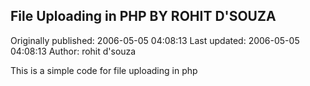## File Uploading in PHP BY ROHIT D'SOUZA

Originally published: 2006-05-05 04:08:13
Last updated: 2006-05-05 04:08:13
Author: rohit d'souza

This is a simple code for file uploading in php
